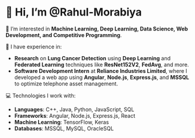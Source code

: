 # 👋 Hi, I’m @Rahul-Morabiya

👀 I’m interested in **Machine Learning, Deep Learning, Data Science, Web Development, and Competitive Programming**.

💼 I have experience in:
- **Research** on **Lung Cancer Detection** using **Deep Learning** and **Federated Learning** techniques like **ResNet152V2**, **FedAvg**, and more.
- **Software Development Intern** at **Reliance Industries Limited**, where I developed a web app using **Angular**, **Node.js**, **Express.js**, and **MSSQL** to optimize telephone asset management.

💻 Technologies I work with:
- **Languages**: C++, Java, Python, JavaScript, SQL
- **Frameworks**: Angular, Node.js, Express.js, React
- **Machine Learning**: TensorFlow, Keras
- **Databases**: MSSQL, MySQL, OracleSQL


<!---
Rahul-Morabiya/Rahul-Morabiya is a ✨ special ✨ repository because its `README.md` (this file) appears on your GitHub profile.
You can click the Preview link to take a look at your changes.
--->

